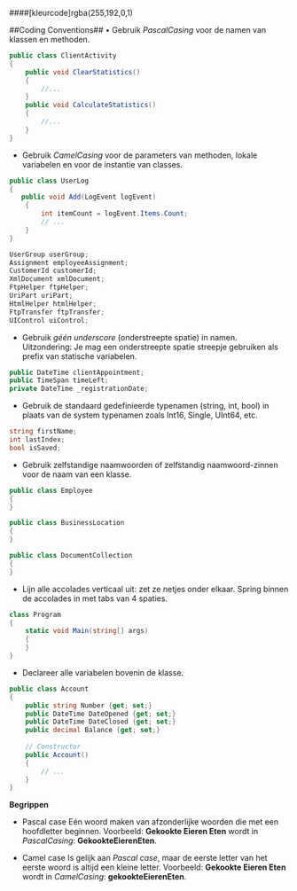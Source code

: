 ####[kleurcode]rgba(255,192,0,1)

##Coding Conventions##
•	Gebruik *PascalCasing* voor de namen van klassen en methoden.

```C#
public class ClientActivity
{
    public void ClearStatistics()
    {
        //...
    }
    public void CalculateStatistics()
    {
        //...
    }
}
```

* Gebruik *CamelCasing* voor de parameters van methoden, lokale variabelen en voor de instantie van classes.

```C#
public class UserLog
{
   public void Add(LogEvent logEvent)
    {
        int itemCount = logEvent.Items.Count;
        // ...
    }
}

UserGroup userGroup;
Assignment employeeAssignment;
CustomerId customerId;
XmlDocument xmlDocument;
FtpHelper ftpHelper;
UriPart uriPart;
HtmlHelper htmlHelper;
FtpTransfer ftpTransfer;
UIControl uiControl;
```

* Gebruik *géén underscore* (onderstreepte spatie) in namen. Uitzondering: Je mag een onderstreepte spatie streepje gebruiken als prefix van statische variabelen.

```C#
public DateTime clientAppointment;
public TimeSpan timeLeft;
private DateTime _registrationDate;
```

* Gebruik de standaard gedefinieerde typenamen (string, int, bool) in plaats van de system typenamen zoals Int16, Single, UInt64, etc.

```C#
string firstName;
int lastIndex;
bool isSaved;
```
 
* Gebruik zelfstandige naamwoorden of zelfstandig naamwoord-zinnen voor de naam van een klasse.

```C#
public class Employee
{
}

public class BusinessLocation
{
}

public class DocumentCollection
{
}
```

* Lijn alle accolades verticaal uit: zet ze netjes onder elkaar. Spring binnen de accolades in met tabs van 4 spaties.

```C#
class Program
{
    static void Main(string[] args)
    {
    }
}
```

* Declareer alle variabelen bovenin de klasse. 

```C#
public class Account
{
    public string Number {get; set;}
    public DateTime DateOpened {get; set;}
    public DateTime DateClosed {get; set;}
    public decimal Balance {get; set;}
 
    // Constructor
    public Account()
    {
        // ...
    }
}
```

**Begrippen**
* Pascal case
	Eén woord maken van afzonderlijke woorden die met een hoofdletter beginnen.
	Voorbeeld: **Gekookte Eieren Eten** wordt in *PascalCasing*: **GekookteEierenEten**.

* Camel case
	Is gelijk aan *Pascal case*, maar de eerste letter van het eerste woord is altijd een kleine letter.
	Voorbeeld: **Gekookte Eieren Eten** wordt in *CamelCasing*: **gekookteEierenEten**.

